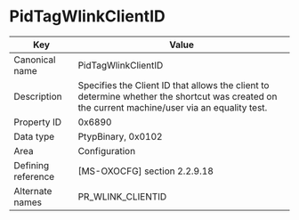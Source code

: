 # PidTagWlinkClientID

| Key | Value |
|---|---|
| Canonical name | PidTagWlinkClientID |
| Description | Specifies the Client ID that allows the client to determine whether the shortcut was created on the current machine/user via an equality test. |
| Property ID | 0x6890 |
| Data type | PtypBinary, 0x0102 |
| Area | Configuration |
| Defining reference | [MS-OXOCFG] section 2.2.9.18 |
| Alternate names | PR_WLINK_CLIENTID |
